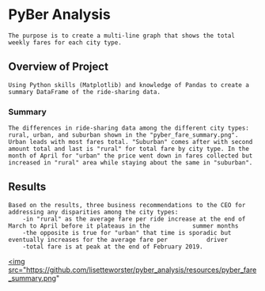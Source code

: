 # PyBer Analysis 
	The purpose is to create a multi-line graph that shows the total weekly fares for each city type.
## Overview of Project
	Using Python skills (Matplotlib) and knowledge of Pandas to create a summary DataFrame of the ride-sharing data. 
### Summary
	The differences in ride-sharing data among the different city types: rural, urban, and suburban shown in the "pyber_fare_summary.png". Urban leads with most fares total. "Suburban" comes after with second amount total and last is "rural" for total fare by city type. In the month of April for "urban" the price went down in fares collected but increased in "rural" area while staying about the same in "suburban".
## Results
	Based on the results, three business recommendations to the CEO for addressing any disparities among the city types:
		-in "rural" as the average fare per ride increase at the end of March to April before it plateaus in the 			summer months
		-the opposite is true for "urban" that time is sporadic but eventually increases for the average fare per 			driver
		-total fare is at peak at the end of February 2019.

<a href="https://github.com/lisetteworster/pyber_analysis/resources/pyber_fare_summary.png
" target="_blank"><img src="https://github.com/lisetteworster/pyber_analysis/resources/pyber_fare_summary.png"
